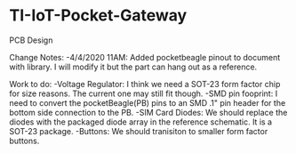 # TI-IoT-Pocket-Gateway

PCB Design 

Change Notes:
   -4/4/2020 11AM: Added pocketbeagle pinout to document with library.  I will modify it but the part can hang out as a reference.



Work to do:
  -Voltage Regulator: I think we need a SOT-23 form factor chip for size reasons.  The current one may still fit though.
  -SMD pin fooprint:  I need to convert the pocketBeagle(PB) pins to an SMD .1" pin header for the bottom side connection to the PB.
  -SIM Card Diodes: We should replace the diodes with the packaged diode array in the reference schematic.  It is a SOT-23 package.
  -Buttons: We should tranisiton to smaller form factor buttons.
  

